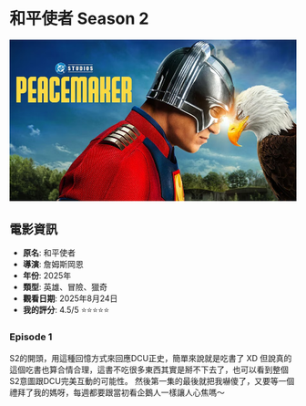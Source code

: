 # 和平使者 Season 2
![image](/assets/images/peace_maker_s2.png)

## 電影資訊
- **原名**: 和平使者
- **導演**: 詹姆斯岡恩
- **年份**: 2025年
- **類型**: 英雄、冒險、獵奇
- **觀看日期**: 2025年8月24日
- **我的評分**: 4.5/5 ⭐⭐⭐⭐⭐

### Episode 1
S2的開頭，用這種回憶方式來回應DCU正史，簡單來說就是吃書了 XD
但說真的這個吃書也算合情合理，這書不吃很多東西其實是掰不下去了，也可以看到整個S2意圖跟DCU完美互動的可能性。
然後第一集的最後就把我嚇傻了，又要等一個禮拜了我的媽呀，每週都要跟當初看企鵝人一樣讓人心焦嗎～